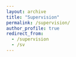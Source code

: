 ```yaml
---
layout: archive
title: "Supervision"
permalink: /supervision/
author_profile: true
redirect_from:
  - /supervision
  - /sv
---
```


